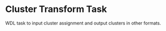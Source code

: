 # Cluster Transform Task

WDL task to input cluster assignment and output clusters in other formats.
